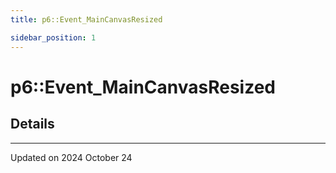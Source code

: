 ```yaml
---
title: p6::Event_MainCanvasResized

sidebar_position: 1
---
```


# p6::Event_MainCanvasResized





## Details
-------------------------------

Updated on 2024 October 24